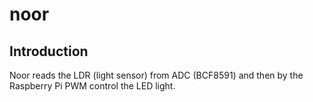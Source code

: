 # noor

## Introduction

Noor reads the LDR (light sensor) from ADC (BCF8591) and then by the Raspberry Pi PWM control the LED light.
